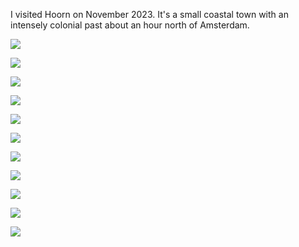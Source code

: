 I visited Hoorn on November 2023. It's a small coastal town with an intensely colonial past about an hour north of Amsterdam.

![](media/IMG_1455.jpeg)

![](media/IMG_1438.jpeg)

![](media/IMG_1428.jpeg)

![](media/IMG_1420.jpeg)

![](media/IMG_1400.jpeg)

![](media/IMG_1399.jpeg)

![](media/IMG_1398.jpeg)

![](media/IMG_1453.jpeg)

![](media/IMG_1397.jpeg)

![](media/IMG_1394.jpeg)

![](media/IMG_1411.jpeg)
